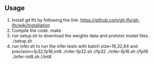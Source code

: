 ## Usage  
1. Install git lfs by following the link: https://github.com/git-lfs/git-lfs/wiki/Installation
2. Compile the code.
   make
3. run setup.sh to download the weights data and prototxt model files.  
   ./setup.sh   
4. run infer.sh to run the infer tests with batch size=16,32,64 and precision=fp32,fp16,int8
   ./infer-fp32.sh  //fp32
   ./infer-fp16.sh //fp16
   ./infer-int8.sh //int8

